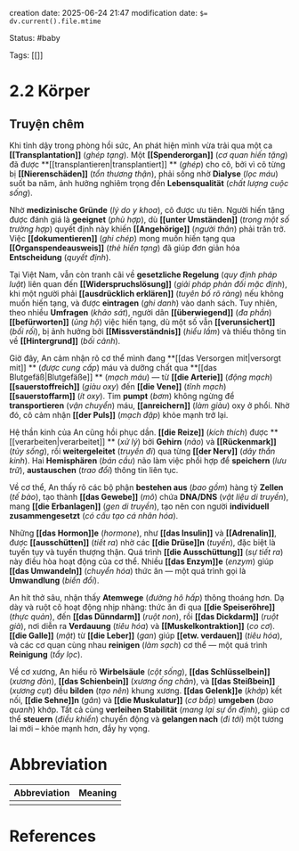 creation date: 2025-06-24 21:47
modification date: `$= dv.current().file.mtime`

Status: #baby 

Tags: [[]]

# 2.2 Körper
## Truyện chêm

Khi tỉnh dậy trong phòng hồi sức, An phát hiện mình vừa trải qua một ca **[[Transplantation]]** (*ghép tạng*). Một **[[Spenderorgan]]** (*cơ quan hiến tặng*) đã được **[[transplantieren|transplantiert]] ** (*ghép*) cho cô, bởi vì cô từng bị **[[Nierenschäden]]** (*tổn thương thận*), phải sống nhờ **Dialyse** (*lọc máu*) suốt ba năm, ảnh hưởng nghiêm trọng đến **Lebensqualität** (*chất lượng cuộc sống*).

Nhờ **medizinische Gründe** (*lý do y khoa*), cô được ưu tiên. Người hiến tặng được đánh giá là **geeignet** (*phù hợp*), dù **[[unter Umständen]]** (*trong một số trường hợp*) quyết định này khiến **[[Angehörige]]** (*người thân*) phải trăn trở. Việc **[[dokumentieren]]** (*ghi chép*) mong muốn hiến tạng qua **[[Organspendeausweis]]** (*thẻ hiến tạng*) đã giúp đơn giản hóa **Entscheidung** (*quyết định*).

Tại Việt Nam, vẫn còn tranh cãi về **gesetzliche Regelung** (*quy định pháp luật*) liên quan đến **[[Widerspruchslösung]]** (*giải pháp phản đối mặc định*), khi một người phải **[[ausdrücklich erklären]]** (*tuyên bố rõ ràng*) nếu không muốn hiến tạng, và được **eintragen** (*ghi danh*) vào danh sách. Tuy nhiên, theo nhiều **Umfragen** (*khảo sát*), người dân **[[überwiegend]]** (*đa phần*) **[[befürworten]]** (*ủng hộ*) việc hiến tạng, dù một số vẫn **[[verunsichert]]** (*bối rối*), bị ảnh hưởng bởi **[[Missverständnis]]** (*hiểu lầm*) và thiếu thông tin về **[[Hintergrund]]** (*bối cảnh*).

Giờ đây, An cảm nhận rõ cơ thể mình đang **[[das Versorgen mit|versorgt mit]] ** (*được cung cấp*) máu và dưỡng chất qua **[[das Blutgefäß|Blutgefäße]] ** (*mạch máu*) — từ **[[die Arterie]]** (*động mạch*) **[[sauerstoffreich]]** (*giàu oxy*) đến **[[die Vene]]** (*tĩnh mạch*) **[[sauerstoffarm]]** (*ít oxy*). Tim **pumpt** (*bơm*) không ngừng để **transportieren** (*vận chuyển*) máu, **[[anreichern]]** (*làm giàu*) oxy ở phổi. Nhờ đó, cô cảm nhận **[[der Puls]]** (*mạch đập*) khỏe mạnh trở lại.

Hệ thần kinh của An cũng hồi phục dần. **[[die Reize]]** (*kích thích*) được **[[verarbeiten|verarbeitet]] ** (*xử lý*) bởi **Gehirn** (*não*) và **[[Rückenmark]]** (*tủy sống*), rồi **weitergeleitet** (*truyền đi*) qua từng **[[der Nerv]]** (*dây thần kinh*). Hai **Hemisphären** (*bán cầu*) não làm việc phối hợp để **speichern** (*lưu trữ*), **austauschen** (*trao đổi*) thông tin liên tục.

Về cơ thể, An thấy rõ các bộ phận **bestehen aus** (*bao gồm*) hàng tỷ **Zellen** (*tế bào*), tạo thành **[[das Gewebe]]** (*mô*) chứa **DNA/DNS** (*vật liệu di truyền*), mang **[[die Erbanlagen]]** (*gen di truyền*), tạo nên con người **individuell zusammengesetzt** (*có cấu tạo cá nhân hóa*).

Những **[[das Hormon]]e** (*hormone*), như **[[das Insulin]]** và **[[Adrenalin]]**, được **[[ausschütten]]** (*tiết ra*) nhờ các **[[die Drüse]]n** (*tuyến*), đặc biệt là tuyến tụy và tuyến thượng thận. Quá trình **[[die Ausschüttung]]** (*sự tiết ra*) này điều hòa hoạt động của cơ thể. Nhiều **[[das Enzym]]e** (*enzym*) giúp **[[das Umwandeln]]** (*chuyển hóa*) thức ăn — một quá trình gọi là **Umwandlung** (*biến đổi*).

An hít thở sâu, nhận thấy **Atemwege** (*đường hô hấp*) thông thoáng hơn. Dạ dày và ruột cô hoạt động nhịp nhàng: thức ăn đi qua **[[die Speiseröhre]]** (*thực quản*), đến **[[das Dünndarm]]** (*ruột non*), rồi **[[das Dickdarm]]** (*ruột già*), nơi diễn ra **Verdauung** (*tiêu hóa*) và **[[Muskelkontraktion]]** (*co cơ*). **[[die Galle]]** (*mật*) từ **[[die Leber]]** (*gan*) giúp **[[etw. verdauen]]** (*tiêu hóa*), và các cơ quan cùng nhau **reinigen** (*làm sạch*) cơ thể — một quá trình **Reinigung** (*tẩy lọc*).

Về cơ xương, An hiểu rõ **Wirbelsäule** (*cột sống*), **[[das Schlüsselbein]]** (*xương đòn*), **[[das Schienbein]]** (*xương ống chân*), và **[[das Steißbein]]** (*xương cụt*) đều **bilden** (*tạo nên*) khung xương. **[[das Gelenk]]e** (*khớp*) kết nối, **[[die Sehne]]n** (*gân*) và **[[die Muskulatur]]** (*cơ bắp*) **umgeben** (*bao quanh*) khớp. Tất cả cùng **verleihen Stabilität** (*mang lại sự ổn định*), giúp cơ thể **steuern** (*điều khiển*) chuyển động và **gelangen nach** (*đi tới*) một tương lai mới – khỏe mạnh hơn, đầy hy vọng.














# Abbreviation

| Abbreviation | Meaning |
| ------------ | ------- |
|              |         |


# References